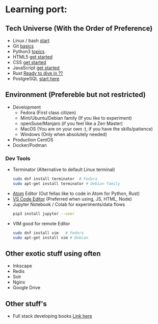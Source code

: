# Learning port:

## Tech Universe (With the Order of Preference)

- Linux / bash [start](Linux.md)
- Git [basics](git.md)
- Python3 [topics](python.md)
- HTML5 [get started](html.md)
- CSS [get started](css.md)
- JavaScript [get started](js.md)
- Rust [Ready to dive in ??](rust.md)
- PostgreSQL [start here](db.md)

## Environment (Prefereble but not restricted)

- Development
    - Fedora (First class citizen)
    - Mint/Ubuntu/Debian family (If you like to experiment)
    - openSuse/Manjaro (if you feel like a Zen Master)
    - MacOS (You are on your own :), if you have the skills/patience)
    - Windows (Only when absolutely needed)
- Production CentOS
- Docker/Podman

### Dev Tools

- Terminator (Alternative to default Linux terminal)
    ```sh
    sudo dnf install terminator  # Fedora
    sudo apt-get install terminator # Debian family
    ```
- [Atom](https://atom.io) Editor  (Out fellas like to code in Atom for Python, Rust)
- [VS Code Editor](https://code.visualstudio.com/) (Preferred when using, JS, HTML, Node)
- Jupyter Notebook / Colab for experiments/data flows
    ```sh
    pip3 install jupyter --user
    ```
- VIM good for remote Editor
    ```sh
    sudo dnf install vim   # Fedora
    sudo apt-get install vim # Debian
    ```

## Other exotic stuff using often  

 - Inkscape
 - Redis
 - Solr
 - Nginx
 - Google Drive
 
## Other stuff's
 - Full stack developing books [Link here](https://flaviocopes.com/page/list-subscribed/?ref=css-book)
